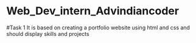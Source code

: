 # Web_Dev_intern_Advindiancoder

#Task 1
It is based on creating a portfolio website using html and css and should display skills and projects

